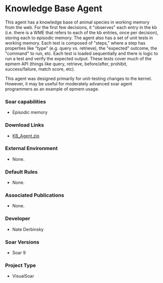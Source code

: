# Knowledge Base Agent #
This agent has a knowledge base of animal species in working memory from the web. For the first few decisions, it "observes" each entry in the kb (i.e. there is a WME that refers to each of the kb entries, once per decision), storing each to episodic memory. The agent also has a set of unit tests in working memory. Each test is composed of "steps," where a step has properties like "type" (e.g. query vs. retrieve), the "expected" outcome, the "command" to run, etc. Each test is loaded sequentially and there is logic to run a test and verify the expected output. These tests cover much of the epmem API (things like query, retrieve, before/after, prohibit, success/failure, match score, etc).

This agent was designed primarily for unit-testing changes to the kernel. However, it may be useful for moderately advanced soar agent programmers as an example of epmem usage.

### Soar capabilities ###
  * Episodic memory

### Download Links ###
  * [KB\_Agent.zip](http://web.eecs.umich.edu/~soar/downloads/Agents/KB_Agent.zip)

### External Environment ###
  * None.

### Default Rules ###
  * None.

### Associated Publications ###
  * None.

### Developer ###
  * Nate Derbinsky

### Soar Versions ###
  * Soar 9

### Project Type ###
  * VisualSoar
